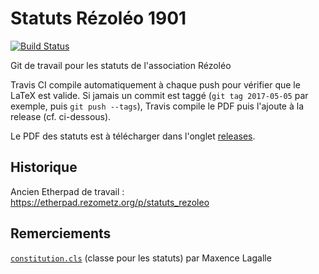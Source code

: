 Statuts Rézoléo 1901
====================

[![Build Status](https://travis-ci.org/rezoleo/statuts.svg?branch=master)](https://travis-ci.org/rezoleo/statuts)

Git de travail pour les statuts de l'association Rézoléo

Travis CI compile automatiquement à chaque push pour vérifier que le LaTeX est valide. Si jamais un commit est taggé (`git tag 2017-05-05` par exemple, puis `git push --tags`), Travis compile le PDF puis l'ajoute à la release (cf. ci-dessous).

Le PDF des statuts est à télécharger dans l'onglet [releases](https://github.com/rezoleo/statuts/releases).

## Historique

Ancien Etherpad de travail : https://etherpad.rezometz.org/p/statuts_rezoleo

## Remerciements

[`constitution.cls`](https://github.com/maxence-lagalle/statuts-loi1901) (classe pour les statuts) par Maxence Lagalle
